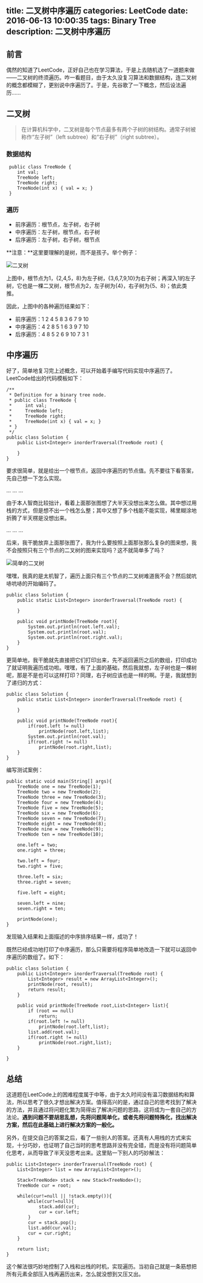 title: 二叉树中序遍历
categories: LeetCode
date: 2016-06-13 10:00:35
tags: Binary Tree
description: 二叉树中序遍历
---

## 前言

偶然的知道了LeetCode，正好自己也在学习算法，于是上去随机选了一道题来做——二叉树的终须遍历。咋一看题目，由于太久没复习算法和数据结构，连二叉树的概念都模糊了，更别说中序遍历了。于是，先谷歌了一下概念，然后设法遍历……

## 二叉树

> 在计算机科学中，二叉树是每个节点最多有两个子树的树结构。通常子树被称作“左子树”（left subtree）和“右子树”（right subtree）。

### 数据结构

```
 public class TreeNode {
    int val;
    TreeNode left;
    TreeNode right;
    TreeNode(int x) { val = x; }
 }
```

### 遍历

- 前序遍历：根节点，左子树，右子树
- 中序遍历：左子树，根节点，右子树
- 后序遍历：左子树，右子树，根节点

**注意：**这里要理解的是树，而不是孩子。举个例子：

![二叉树](/image/binaryTree)

<!-- more -->

上图中，根节点为1，{2,4,5，8}为左子树，{3,6,7,9,10}为右子树；再深入1的左子树，它也是一棵二叉树，根节点为2，左子树为{4}，右子树为{5、8}；依此类推。

因此，上图中的各种遍历结果如下：

- 前序遍历：1 2 4 5 8 3 6 7 9 10
- 中序遍历：4 2 8 5 1 6 3 9 7 10
- 后序遍历：4 8 5 2 6 9 10 7 3 1

## 中序遍历

好了，简单地复习完上述概念，可以开始着手编写代码实现中序遍历了。LeetCode给出的代码模板如下：

```
/**
 * Definition for a binary tree node.
 * public class TreeNode {
 *     int val;
 *     TreeNode left;
 *     TreeNode right;
 *     TreeNode(int x) { val = x; }
 * }
 */
public class Solution {
    public List<Integer> inorderTraversal(TreeNode root) {
       
    }
}
```

要求很简单，就是给出一个根节点，返回中序遍历的节点值。先不要往下看答案，先自己想一下怎么实现。

...
...
...

由于本人智商比较拙计，看着上面那张图想了大半天没想出来怎么做。其中想过用栈的方式，但是想不出一个栈怎么整；其中又想了多个栈能不能实现，稀里糊涂地折腾了半天楞是没想出来。

...
...
...

后来，我干脆放弃上面那张图了，我为什么要按照上面那张那么复杂的图来想，我不会按照只有三个节点的二叉树的图来实现吗？这不就简单多了吗？

![简单的二叉树](/image/binaryTree2)

嘿嘿，我真的是太机智了，遍历上面只有三个节点的二叉树难道我不会？然后就吭哧吭哧的开始编码了。

```
public class Solution {
	public static List<Integer> inorderTraversal(TreeNode root) {
		
	}
	
	public void printNode(TreeNode root){
		System.out.println(root.left.val);
		System.out.println(root.val);
		System.out.println(root.right.val);
	}
}	
```

更简单地，我干脆就先直接把它们打印出来，先不返回遍历之后的数组，打印成功了就证明我遍历成功啦。嘿嘿，有了上面的基础，然后我就想，左子树也是一棵树呢，那是不是也可以这样打印？同理，右子树应该也是一样的啊。于是，我就想到了递归的方式：

```
public class Solution {
	public static List<Integer> inorderTraversal(TreeNode root) {
		
	}
	
	public void printNode(TreeNode root){
		if(root.left != null)
			printNode(root.left,list);
		System.out.println(root.val);
		if(root.right != null)
			printNode(root.right,list);
	}
}	
```

编写测试案例：

```
public static void main(String[] args){
	TreeNode one = new TreeNode(1);
	TreeNode two = new TreeNode(2);
	TreeNode three = new TreeNode(3);
	TreeNode four = new TreeNode(4);
	TreeNode five = new TreeNode(5);
	TreeNode six = new TreeNode(6);
	TreeNode seven = new TreeNode(7);
	TreeNode eight = new TreeNode(8);
	TreeNode nine = new TreeNode(9);
	TreeNode ten = new TreeNode(10);
	
	one.left = two;
	one.right = three;
	
	two.left = four;
	two.right = five;
	
	three.left = six;
	three.right = seven;
	
	five.left = eight;
	
	seven.left = nine;
	seven.right = ten;
	
	printNode(one);
}
```

发现输入结果和上面描述的中序排序结果一样，成功了！

既然已经成功地打印了中序遍历，那么只需要将程序简单地改造一下就可以返回中序遍历的数组了。如下：

```
public class Solution {
    public List<Integer> inorderTraversal(TreeNode root) {
        List<Integer> result = new ArrayList<Integer>();
		printNode(root, result);
		return result;
    }
    
	public void printNode(TreeNode root,List<Integer> list){
	    if (root == null)
			return;
		if(root.left != null)
			printNode(root.left,list);
		list.add(root.val);
		if(root.right != null)
			printNode(root.right,list);
	}
	
}
```

## 总结

这道题在LeetCode上的困难程度属于中等，由于太久时间没有温习数据结构和算法，所以思考了很久才想出解决方案。值得高兴的是，通过自己的思考找到了解决的方法，并且通过将问题化繁为简得出了解决问题的思路，这将成为一套自己的方法论。**遇到问题不要胡思乱想，先将问题简单化，或者先将问题特殊化，找出解决方案，然后在此基础上进行解决方案的一般化。**

另外，在提交自己的答案之后，看了一些别人的答案。还真有人用栈的方式来实现，十分巧妙，也证明了自己当时的思考思路并没有完全错，而是没有将问题简单化思考，从而导致了半天没思考出来。这里贴一下别人的巧妙解法：

```
public List<Integer> inorderTraversal(TreeNode root) {
    List<Integer> list = new ArrayList<Integer>();

    Stack<TreeNode> stack = new Stack<TreeNode>();
    TreeNode cur = root;

    while(cur!=null || !stack.empty()){
        while(cur!=null){
            stack.add(cur);
            cur = cur.left;
        }
        cur = stack.pop();
        list.add(cur.val);
        cur = cur.right;
    }

    return list;
}
```

这个解法很巧妙地控制了入栈和出栈的时机，实现遍历。当初自己就是一条筋想把所有元素全部压入栈再遍历出来，怎么就没想到又压又出。
